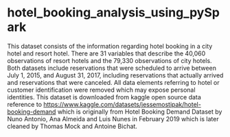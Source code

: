# hotel_booking_analysis_using_pySpark
This dataset consists of the information regarding hotel booking in a city hotel and resort hotel. There are 31 variables that describe the 40,060 observations of resort hotels and the 79,330 observations of city hotels. Both datasets include reservations that were scheduled to arrive between July 1, 2015, and August 31, 2017, including reservations that actually arrived and reservations that were canceled. All data elements referring to hotel or customer identification were removed which may expose personal identities. 
This dataset is downloaded from kaggle open source data reference to https://www.kaggle.com/datasets/jessemostipak/hotel-booking-demand which is originally from Hotel Booking Demand Dataset by Nuno Antonio, Ana Almeida and Luis Nunes in February 2019 which is later cleaned by Thomas Mock and Antoine Bichat.
